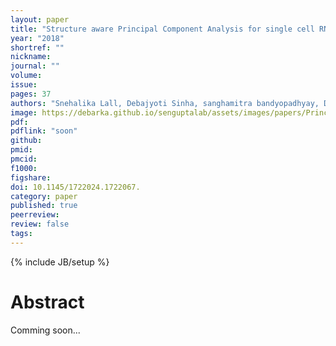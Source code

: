 ```yaml
---
layout: paper
title: "Structure aware Principal Component Analysis for single cell RNA-seq data ... Accepted in JCB"
year: "2018"
shortref: ""
nickname:
journal: ""
volume:
issue:
pages: 37
authors: "Snehalika Lall, Debajyoti Sinha, sanghamitra bandyopadhyay, Debarka Sengupta"
image: https://debarka.github.io/senguptalab/assets/images/papers/Principal_Component_Analysis_for_single_cell_RNA-seq.png
pdf:
pdflink: "soon"
github:
pmid:
pmcid:
f1000:
figshare:
doi: 10.1145/1722024.1722067.
category: paper
published: true
peerreview:
review: false
tags:
---
```

{% include JB/setup %}


# Abstract

Comming soon...
